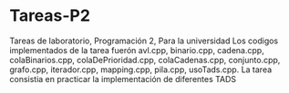 # Tareas-P2
Tareas  de laboratorio, Programación 2, Para la universidad
Los codigos implementados de la tarea fuerón avl.cpp, binario.cpp, cadena.cpp, colaBinarios.cpp, colaDePrioridad.cpp, colaCadenas.cpp, conjunto.cpp, grafo.cpp, iterador.cpp, mapping.cpp, pila.cpp, usoTads.cpp.
La tarea consistia en practicar la implementación de diferentes TADS

